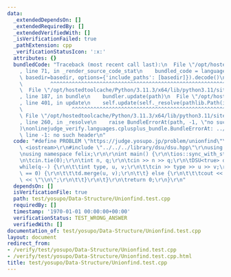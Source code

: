 ```yaml
---
data:
  _extendedDependsOn: []
  _extendedRequiredBy: []
  _extendedVerifiedWith: []
  _isVerificationFailed: true
  _pathExtension: cpp
  _verificationStatusIcon: ':x:'
  attributes: {}
  bundledCode: "Traceback (most recent call last):\n  File \"/opt/hostedtoolcache/Python/3.11.3/x64/lib/python3.11/site-packages/onlinejudge_verify/documentation/build.py\"\
    , line 71, in _render_source_code_stat\n    bundled_code = language.bundle(stat.path,\
    \ basedir=basedir, options={'include_paths': [basedir]}).decode()\n          \
    \         ^^^^^^^^^^^^^^^^^^^^^^^^^^^^^^^^^^^^^^^^^^^^^^^^^^^^^^^^^^^^^^^^^^^^^^^^^^^^^^^^^\n\
    \  File \"/opt/hostedtoolcache/Python/3.11.3/x64/lib/python3.11/site-packages/onlinejudge_verify/languages/cplusplus.py\"\
    , line 187, in bundle\n    bundler.update(path)\n  File \"/opt/hostedtoolcache/Python/3.11.3/x64/lib/python3.11/site-packages/onlinejudge_verify/languages/cplusplus_bundle.py\"\
    , line 401, in update\n    self.update(self._resolve(pathlib.Path(included), included_from=path))\n\
    \                ^^^^^^^^^^^^^^^^^^^^^^^^^^^^^^^^^^^^^^^^^^^^^^^^^^^^^^^^^\n \
    \ File \"/opt/hostedtoolcache/Python/3.11.3/x64/lib/python3.11/site-packages/onlinejudge_verify/languages/cplusplus_bundle.py\"\
    , line 260, in _resolve\n    raise BundleErrorAt(path, -1, \"no such header\"\
    )\nonlinejudge_verify.languages.cplusplus_bundle.BundleErrorAt: ../../../library/dsu/dsu.hpp:\
    \ line -1: no such header\n"
  code: "#define PROBLEM \"https://judge.yosupo.jp/problem/unionfind\"\r\n\r\n#include\
    \ <iostream>\r\n#include \"../../../library/dsu/dsu.hpp\"\r\nusing namespace std;\r\
    \nusing namespace felix;\r\n\r\nint main() {\r\n\tios::sync_with_stdio(false);\r\
    \n\tcin.tie(0);\r\n\tint n, q;\r\n\tcin >> n >> q;\r\n\tDSU<true> d(n);\r\n\t\
    while(q--) {\r\n\t\tint type, u, v;\r\n\t\tcin >> type >> u >> v;\r\n\t\tif(type\
    \ == 0) {\r\n\t\t\td.merge(u, v);\r\n\t\t} else {\r\n\t\t\tcout << d.same(u, v)\
    \ << \"\\n\";\r\n\t\t}\r\n\t}\r\n\treturn 0;\r\n}\r\n"
  dependsOn: []
  isVerificationFile: true
  path: test/yosupo/Data-Structure/Unionfind.test.cpp
  requiredBy: []
  timestamp: '1970-01-01 00:00:00+00:00'
  verificationStatus: TEST_WRONG_ANSWER
  verifiedWith: []
documentation_of: test/yosupo/Data-Structure/Unionfind.test.cpp
layout: document
redirect_from:
- /verify/test/yosupo/Data-Structure/Unionfind.test.cpp
- /verify/test/yosupo/Data-Structure/Unionfind.test.cpp.html
title: test/yosupo/Data-Structure/Unionfind.test.cpp
---
```

